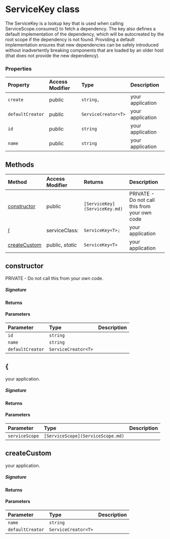 # ServiceKey class

The ServiceKey is a lookup key that is used when calling ServiceScope.consume() 
to fetch a dependency. The key also defines a default implementation of the 
dependency, which will be autocreated by the root scope if the dependency is not found. 
Providing a default implementation ensures that new dependencies can be safely 
introduced without inadvertently breaking components that are loaded by an older host 
(that does not provide the new dependency).


### Properties

| Property	   | Access Modifier | Type	| Description|
|:-------------|:----|:-------|:-----------|
|`create`     | public | `string,` | your application |
|`defaultCreator`     | public | `ServiceCreator<T>` | your application |
|`id`     | public | `string` | your application |
|`name`     | public | `string` | your application |




## Methods

| Method	   | Access Modifier | Returns	| Description|
|:-------------|:----|:-------|:-----------|
|[constructor](#constructor)     | public | `[ServiceKey](ServiceKey.md)` | PRIVATE - Do not call this from your own code |
|[{](#{)     | serviceClass: | `ServiceKey<T>;` | your application |
|[createCustom](#createcustom)     | public, _static_ | `ServiceKey<T>` | your application |




## constructor

PRIVATE - Do not call this from your own code.

##### Signature

#### Returns

#### Parameters


| Parameter	   | Type    | Description |
|:-------------|:---------------|:------------|
| `id`    | `string` |  |
| `name`    | `string` |  |
| `defaultCreator`    | `ServiceCreator<T>` |  |


## {

your application.

##### Signature

#### Returns

#### Parameters


| Parameter	   | Type    | Description |
|:-------------|:---------------|:------------|
| `serviceScope`    | `[ServiceScope](ServiceScope.md)` |  |


## createCustom

your application.

##### Signature

#### Returns

#### Parameters


| Parameter	   | Type    | Description |
|:-------------|:---------------|:------------|
| `name`    | `string` |  |
| `defaultCreator`    | `ServiceCreator<T>` |  |

